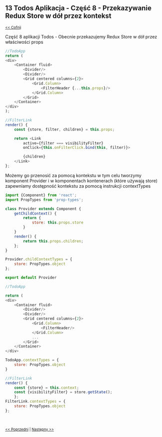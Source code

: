 ## 13 Todos Aplikacja - Część 8 - Przekazywanie Redux Store w dół przez kontekst
<sub>[<< Cofnij](https://github.com/donatuss/Redux-Start-Egghead/blob/master/README.md)</sub><br/>

Część 8 aplikacji Todos - Obecnie przekazujemy Redux Store w dół przez właściwości props

```javascript
//TodoApp
return (
<div>
    <Container fluid>
        <Divider/>
        <Divider/>
        <Grid centered columns={2}>
            <Grid.Column>
                <FilterHeader {...this.props}/>
            </Grid.Column>
        </Grid>
    </Container>
</div>
);

//FilterLink
render() {
    const {store, filter, children} = this.props;

    return <Link
        active={filter === visibilityFilter}
        onClick={this.onFilterClick.bind(this, filter)}>

        {children}
    </Link>
};
```

Możemy go przenosić za pomocą kontekstu w tym celu tworzymy komponent Provider i w komponentach kontenerach (które używają store) zapewniamy
dostępność kontekstu za pomocą instrukcji contextTypes

```javascript
import {Component} from 'react';
import PropTypes from 'prop-types';

class Provider extends Component {
    getChildContext() {
        return {
            store: this.props.store
        }
    }
    render() {
        return this.props.children;
    };
}

Provider.childContextTypes = {
    store: PropTypes.object
};

export default Provider  
```

```javascript
//TodoApp

return (
<div>
    <Container fluid>
        <Divider/>
        <Divider/>
        <Grid centered columns={2}>
            <Grid.Column>
                <FilterHeader/>
            </Grid.Column>
            ...
        </Grid>
    </Container>
</div>

TodoApp.contextTypes = {
    store: PropTypes.object
}

//FilterLink
render() {
    const {store} = this.context;
    const {visibilityFilter} = store.getState();
    };
FilterLink.contextTypes = {
    store: PropTypes.object
};
```


 <br/>
 
 <sub>[<< Poprzedni](https://github.com/donatuss/Redux-Start-Egghead/blob/master/12-todoapp-extracting-container-2/README.md)
  | [Następny >>](https://github.com/donatuss/Redux-Start-Egghead/blob/master/14-.../README.md)
 </sub>